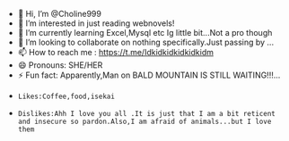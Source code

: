 - 👋 Hi, I’m @Choline999
- 👀 I’m interested in just reading webnovels!
- 🌱 I’m currently learning Excel,Mysql etc Ig little bit...Not a pro though
- 💞️ I’m looking to collaborate on nothing specifically.Just passing by ...
- 📫 How to reach me : https://t.me/Idkidkidkidkidkidm
- 😄 Pronouns: SHE/HER
- ⚡ Fun fact: Apparently,Man on BALD MOUNTAIN IS STILL  WAITING!!!...
-     Likes:Coffee,food,isekai
-     Dislikes:Ahh I love you all .It is just that I am a bit reticent and insecure so pardon.Also,I am afraid of animals...but I love them
